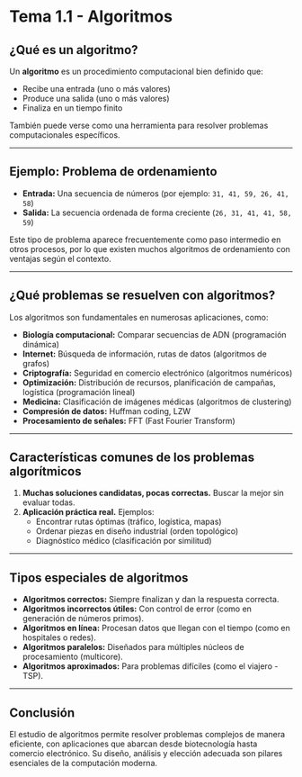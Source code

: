 # Tema 1.1 - Algoritmos

## ¿Qué es un algoritmo?

Un **algoritmo** es un procedimiento computacional bien definido que:
- Recibe una entrada (uno o más valores)
- Produce una salida (uno o más valores)
- Finaliza en un tiempo finito

También puede verse como una herramienta para resolver problemas computacionales específicos.

---

## Ejemplo: Problema de ordenamiento

- **Entrada:** Una secuencia de números (por ejemplo: `31, 41, 59, 26, 41, 58`)
- **Salida:** La secuencia ordenada de forma creciente (`26, 31, 41, 41, 58, 59`)

Este tipo de problema aparece frecuentemente como paso intermedio en otros procesos, por lo que existen muchos algoritmos de ordenamiento con ventajas según el contexto.

---

## ¿Qué problemas se resuelven con algoritmos?

Los algoritmos son fundamentales en numerosas aplicaciones, como:

- **Biología computacional:** Comparar secuencias de ADN (programación dinámica)
- **Internet:** Búsqueda de información, rutas de datos (algoritmos de grafos)
- **Criptografía:** Seguridad en comercio electrónico (algoritmos numéricos)
- **Optimización:** Distribución de recursos, planificación de campañas, logística (programación lineal)
- **Medicina:** Clasificación de imágenes médicas (algoritmos de clustering)
- **Compresión de datos:** Huffman coding, LZW
- **Procesamiento de señales:** FFT (Fast Fourier Transform)

---

## Características comunes de los problemas algorítmicos

1. **Muchas soluciones candidatas, pocas correctas.** Buscar la mejor sin evaluar todas.
2. **Aplicación práctica real.** Ejemplos:
    - Encontrar rutas óptimas (tráfico, logística, mapas)
    - Ordenar piezas en diseño industrial (orden topológico)
    - Diagnóstico médico (clasificación por similitud)

---

## Tipos especiales de algoritmos

- **Algoritmos correctos:** Siempre finalizan y dan la respuesta correcta.
- **Algoritmos incorrectos útiles:** Con control de error (como en generación de números primos).
- **Algoritmos en línea:** Procesan datos que llegan con el tiempo (como en hospitales o redes).
- **Algoritmos paralelos:** Diseñados para múltiples núcleos de procesamiento (multicore).
- **Algoritmos aproximados:** Para problemas difíciles (como el viajero - TSP).

---

## Conclusión

El estudio de algoritmos permite resolver problemas complejos de manera eficiente, con aplicaciones que abarcan desde biotecnología hasta comercio electrónico. Su diseño, análisis y elección adecuada son pilares esenciales de la computación moderna.

